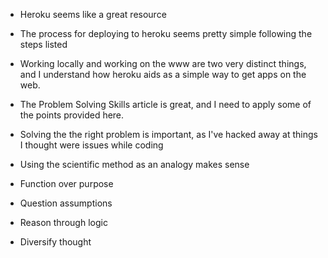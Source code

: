 - Heroku seems like a great resource
- The process for deploying to heroku seems pretty simple following the steps listed
- Working locally and working on the www are two very distinct things, and I understand how heroku aids as a simple way to get apps on the web.

- The Problem Solving Skills article is great, and I need to apply some of the points provided here.
- Solving the the right problem is important, as I've hacked away at things I thought were issues while coding
- Using the scientific method as an analogy makes sense
- Function over purpose
- Question assumptions
- Reason through logic
- Diversify thought